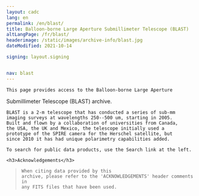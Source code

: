 ```yaml
---
layout: cadc
lang: en
permalink: /en/blast/
title: Balloon-borne Large Aperture Submillimeter Telescope (BLAST)
altLangPage: /fr/blast/
headerimage: /static/images/archive-info/blast.jpg
dateModified: 2021-10-14

signing: layout.signing


nav: blast
---
```


<p>
  
    This page provides access to the Balloon-borne Large Aperture
Submillimeter Telescope (BLAST) archive.
  
</p>

<p>
  
    BLAST is a 2-m telescope that has conducted a series of sub-mm
    imaging surveys at wavelengths 250--500 um, starting in 2005.
    Built and flown by a collaboration of universities from Canada,
    the USA, the UK and Mexico, the telescope initially used a
    prototype of the SPIRE camera for the Herschel satellite, but
    since 2010 it has had unique polarimetry capabilities added.
  
</p>

<p>
  
    To search for public data products, use the Search link at the left.
    
</p>

<div class="about_text">

    <h3>Acknowledgements</h3> 


<blockquote>
  
    When citing data provided by this
    archive, please refer to the 'ACKNOWLEDGEMENTS' header comments in
    any FITS files that have been used.
  
  
</blockquote>
